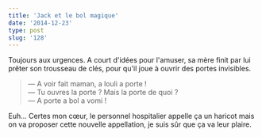 ```yaml
---
title: 'Jack et le bol magique'
date: '2014-12-23'
type: post
slug: '128'
---
```


Toujours aux urgences. A court d'idées pour l'amuser, sa mère finit par lui prêter son trousseau de clés, pour qu'il joue à ouvrir des portes invisibles.

> — A voir fait maman, a louli a porte !  
> — Tu ouvres la porte ? Mais la porte de quoi ?  
> — A porte a bol a vomi !

Euh... Certes mon cœur, le personnel hospitalier appelle ça un haricot mais on va proposer cette nouvelle appellation, je suis sûr que ça va leur plaire.
